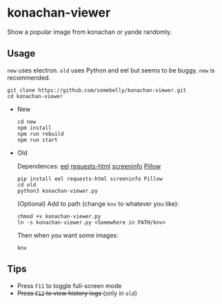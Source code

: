 # konachan-viewer
Show a popular image from konachan or yande randomly.

## Usage
`new` uses electron. `old` uses Python and eel but seems to be buggy. `new` is recommended.
```
git clone https://github.com/somebelly/konachan-viewer.git
cd konachan-viewer
```
 - New

    ```
    cd new
    npm install
    npm run rebuild
    npm run start
    ```
 - Old

    Dependences:
    [eel](https://github.com/samuelhwilliams/Eel)
    [requests-html](https://github.com/psf/requests-html)
    [screeninfo](https://github.com/rr-/screeninfo)
    [Pillow](https://github.com/python-pillow/Pillow)

    ```
    pip install eel requests-html screeninfo Pillow
    cd old
    python3 konachan-viewer.py
    ```
    (Optional) Add to path (change `knv` to whatever you like):
    ```
    chmod +x konachan-viewer.py
    ln -s konachan-viewer.py <Somewhere in PATH/knv>
    ```

    Then when you want some images:
    ```
    knv
    ```

## Tips
 - Press `F11` to toggle full-screen mode
 - <del>Press `F12` to view history logs </del> (only in `old`)
